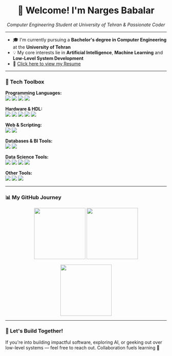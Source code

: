 <h1 align="center">👋 Welcome! I'm Narges Babalar</h1>
<p align="center"><em>Computer Engineering Student at University of Tehran & Passionate Coder</em></p>

---


- 🎓 I'm currently pursuing a **Bachelor's degree in Computer Engineering** at the **University of Tehran**  
- 💡 My core interests lie in **Artificial Intelligence**, **Machine Learning** and **Low-Level System Development**  
- 📄 [Click here to view my Resume](./resume.pdf)

---

### 🧰 Tech Toolbox

<p>
  <strong>Programming Languages:</strong><br/>
  <img src="https://img.shields.io/badge/Python-blue?logo=python" />
  <img src="https://img.shields.io/badge/C++-00599C?logo=c%2B%2B" />
  <img src="https://img.shields.io/badge/C-555555?logo=c" />
  <img src="https://img.shields.io/badge/Assembly-6E4C13" />
</p>

<p>
  <strong>Hardware & HDL:</strong><br/>
  <img src="https://img.shields.io/badge/VerilogHDL-red" />
  <img src="https://img.shields.io/badge/SystemVerilog-purple" />
  <img src="https://img.shields.io/badge/FPGA-005CAB" />
  <img src="https://img.shields.io/badge/Quartus-blue" />
  <img src="https://img.shields.io/badge/Modelsim-ffcc00" />
</p>

<p>
  <strong>Web & Scripting:</strong><br/>
  <img src="https://img.shields.io/badge/HTML5-E34F26?logo=html5&logoColor=white" />
  <img src="https://img.shields.io/badge/CSS3-1572B6?logo=css3&logoColor=white" />
</p>

<p>
  <strong>Databases & BI Tools:</strong><br/>
  <img src="https://img.shields.io/badge/MySQL-4479A1?logo=mysql&logoColor=white" />
  <img src="https://img.shields.io/badge/SQL-003B57?logo=mysql&logoColor=white" />
</p>

<p>
  <strong>Data Science Tools:</strong><br/>
  <img src="https://img.shields.io/badge/Pandas-150458?logo=pandas&logoColor=white" />
  <img src="https://img.shields.io/badge/NumPy-013243?logo=numpy&logoColor=white" />
  <img src="https://img.shields.io/badge/Matplotlib-11557C?logo=matplotlib&logoColor=white" />
  <img src="https://img.shields.io/badge/Jupyter-F37626?logo=jupyter&logoColor=white" />
</p>

<p>
  <strong>Other Tools:</strong><br/>
  <img src="https://img.shields.io/badge/Linux-black?logo=linux" />
  <img src="https://img.shields.io/badge/Git-F05032?logo=git&logoColor=white" />
  <img src="https://img.shields.io/badge/ANTLR-5E2BFF?style=flat&logo=antlr&logoColor=white" />
</p>

---

### 📊 My GitHub Journey

<p align="center">
 <img src="https://github-readme-stats.vercel.app/api?username=NargesBabalar&show_icons=true&theme=radical" height="160"/>
 <img src="https://github-readme-streak-stats.herokuapp.com/?user=NargesBabalar&theme=radical" height="160"/>
</p>
<p align="center">
 <img src="https://github-readme-stats.vercel.app/api/top-langs/?username=NargesBabalar&layout=compact&theme=radical" height="160"/>
</p>

---

### 🌟 Let's Build Together!

If you're into building impactful software, exploring AI, or geeking out over low-level systems — feel free to reach out. Collaboration fuels learning 🚀

